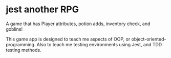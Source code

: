 # jest another RPG #

A game that has Player attributes, potion adds, inventory check, and goblins! 

This game app is designed to teach me aspects of OOP, or object-oriented-programming.
Also to teach me testing environments using Jest, and TDD testing methods.

